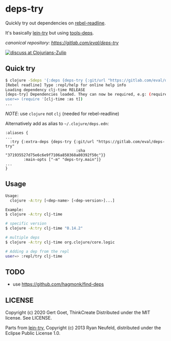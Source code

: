 # deps-try

Quickly try out dependencies on [rebel-readline](https://github.com/bhauman/rebel-readline#rebel-readline).

It's basically [lein-try](https://github.com/avescodes/lein-try) but using [tools-deps](https://clojure.org/guides/getting_started#_clojure_installer_and_cli_tools).

*canonical repository: https://gitlab.com/eval/deps-try*

[![discuss at Clojurians-Zulip](https://img.shields.io/badge/clojurians%20zulip-clojure-brightgreen.svg)](https://clojurians.zulipchat.com/#narrow/stream/151168-clojure)

## Quick try


```bash
$ clojure -Sdeps '{:deps {deps-try {:git/url "https://gitlab.com/eval/deps-try" :sha "371935527d75e6c6e9f7106a850368a80392f50c"}}}' -m deps-try.main clj-time
[Rebel readline] Type :repl/help for online help info
Loading dependency clj-time RELEASE
[deps-try] Dependencies loaded. They can now be required, e.g: (require '[some-lib.core :as sl])
user=> (require '[clj-time :as t])
...
```

*NOTE*: use `clojure` not `clj` (needed for rebel-readline)

Alternatively add as alias to `~/.clojure/deps.edn`:

```
:aliases {
...
  :try {:extra-deps {deps-try {:git/url "https://gitlab.com/eval/deps-try"
                               :sha "371935527d75e6c6e9f7106a850368a80392f50c"}}
        :main-opts ["-m" "deps-try.main"]}
...
}
```

## Usage

```bash
Usage:
  clojure -A:try [<dep-name> [<dep-version>]...]

Example:
$ clojure -A:try clj-time

# specific version
$ clojure -A:try clj-time "0.14.2"

# multiple deps
$ clojure -A:try clj-time org.clojure/core.logic

# Adding a dep from the repl
user=> :repl/try clj-time
```

## TODO

- use https://github.com/hagmonk/find-deps

## LICENSE

Copyright (c) 2020 Gert Goet, ThinkCreate
Distributed under the MIT license. See LICENSE.

Parts from [lein-try](https://github.com/avescodes/lein-try), Copyright (c) 2013 Ryan Neufeld, distributed under the Eclipse Public License 1.0.
